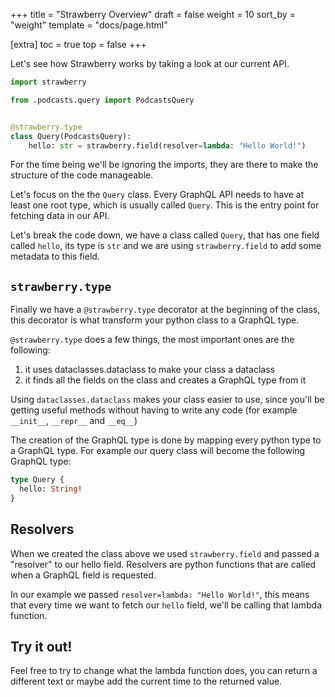 +++
title = "Strawberry Overview"
draft = false
weight = 10
sort_by = "weight"
template = "docs/page.html"

[extra]
toc = true
top = false
+++

Let's see how Strawberry works by taking a look at our current API.

```python
import strawberry

from .podcasts.query import PodcastsQuery


@strawberry.type
class Query(PodcastsQuery):
    hello: str = strawberry.field(resolver=lambda: "Hello World!")
```

For the time being we'll be ignoring the imports, they are there to make the
structure of the code manageable.

Let's focus on the the `Query` class. Every GraphQL API needs to have at least
one root type, which is usually called `Query`. This is the entry point for
fetching data in our API.

Let's break the code down, we have a class called `Query`, that has one field
called `hello`, its type is `str` and we are using `strawberry.field` to add
some metadata to this field.

## `strawberry.type`

Finally we have a `@strawberry.type` decorator at the beginning of the class,
this decorator is what transform your python class to a GraphQL type.

`@strawberry.type` does a few things, the most important ones are the following:

1. it uses dataclasses.dataclass to make your class a dataclass
2. it finds all the fields on the class and creates a GraphQL type from it

Using `dataclasses.dataclass` makes your class easier to use, since you'll be
getting useful methods without having to write any code (for example `__init__`,
`__repr__` and `__eq__`)

The creation of the GraphQL type is done by mapping every python type to a
GraphQL type. For example our query class will become the following GraphQL
type:

```graphql
type Query {
  hello: String!
}
```

## Resolvers

When we created the class above we used `strawberry.field` and passed a
"resolver" to our hello field. Resolvers are python functions that are called
when a GraphQL field is requested.

In our example we passed `resolver=lambda: "Hello World!"`, this means that
every time we want to fetch our `hello` field, we'll be calling that lambda
function.

## Try it out!

Feel free to try to change what the lambda function does, you can return a
different text or maybe add the current time to the returned value.
